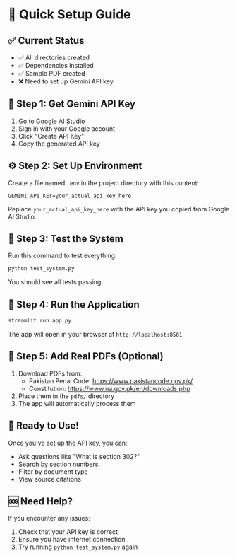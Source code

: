 # 🚀 Quick Setup Guide

## ✅ Current Status
- ✅ All directories created
- ✅ Dependencies installed
- ✅ Sample PDF created
- ❌ Need to set up Gemini API key

## 🔑 Step 1: Get Gemini API Key

1. Go to [Google AI Studio](https://makersuite.google.com/app/apikey)
2. Sign in with your Google account
3. Click "Create API Key"
4. Copy the generated API key

## ⚙️ Step 2: Set Up Environment

Create a file named `.env` in the project directory with this content:

```
GEMINI_API_KEY=your_actual_api_key_here
```

Replace `your_actual_api_key_here` with the API key you copied from Google AI Studio.

## 🧪 Step 3: Test the System

Run this command to test everything:

```bash
python test_system.py
```

You should see all tests passing.

## 🚀 Step 4: Run the Application

```bash
streamlit run app.py
```

The app will open in your browser at `http://localhost:8501`

## 📁 Step 5: Add Real PDFs (Optional)

1. Download PDFs from:
   - Pakistan Penal Code: https://www.pakistancode.gov.pk/
   - Constitution: https://www.na.gov.pk/en/downloads.php
2. Place them in the `pdfs/` directory
3. The app will automatically process them

## 🎯 Ready to Use!

Once you've set up the API key, you can:
- Ask questions like "What is section 302?"
- Search by section numbers
- Filter by document type
- View source citations

## 🆘 Need Help?

If you encounter any issues:
1. Check that your API key is correct
2. Ensure you have internet connection
3. Try running `python test_system.py` again
